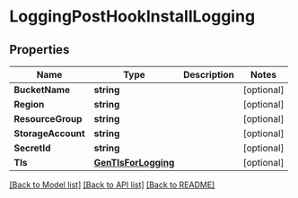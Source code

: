 # LoggingPostHookInstallLogging

## Properties
Name | Type | Description | Notes
------------ | ------------- | ------------- | -------------
**BucketName** | **string** |  | [optional] 
**Region** | **string** |  | [optional] 
**ResourceGroup** | **string** |  | [optional] 
**StorageAccount** | **string** |  | [optional] 
**SecretId** | **string** |  | [optional] 
**Tls** | [**GenTlsForLogging**](GenTLSForLogging.md) |  | [optional] 

[[Back to Model list]](../README.md#documentation-for-models) [[Back to API list]](../README.md#documentation-for-api-endpoints) [[Back to README]](../README.md)


